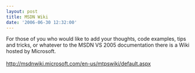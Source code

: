 ```yaml
---
layout: post
title: MSDN Wiki
date: '2006-06-30 12:32:00'
---
```


For those of you who would like to add your thoughts, code examples, tips and tricks, or whatever to the MSDN VS 2005 documentation there is a Wiki hosted by Microsoft.<br><br>http://msdnwiki.microsoft.com/en-us/mtpswiki/default.aspx